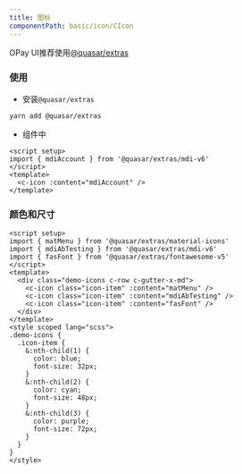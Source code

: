 ```yaml
---
title: 图标
componentPath: basic/icon/CIcon
---
```


OPay UI推荐使用[@quasar/extras](https://github.com/quasarframework/quasar/tree/dev/extras)

### 使用

* 安装`@quasar/extras`

```sh
yarn add @quasar/extras
```

* 组件中

```vue
<script setup>
import { mdiAccount } from '@quasar/extras/mdi-v6'
</script>
<template>
  <c-icon :content="mdiAccount" />
</template>
```

### 颜色和尺寸

```vue live
<script setup>
import { matMenu } from '@quasar/extras/material-icons'
import { mdiAbTesting } from '@quasar/extras/mdi-v6'
import { fasFont } from '@quasar/extras/fontawesome-v5'
</script>
<template>
  <div class="demo-icons c-row c-gutter-x-md">
    <c-icon class="icon-item" :content="matMenu" />
    <c-icon class="icon-item" :content="mdiAbTesting" />
    <c-icon class="icon-item" :content="fasFont" />
  </div>
</template>
<style scoped lang="scss">
.demo-icons {
  .icon-item {
    &:nth-child(1) {
      color: blue;
      font-size: 32px;
    }
    &:nth-child(2) {
      color: cyan;
      font-size: 48px;
    }
    &:nth-child(3) {
      color: purple;
      font-size: 72px;
    }
  }
}
</style>
```
